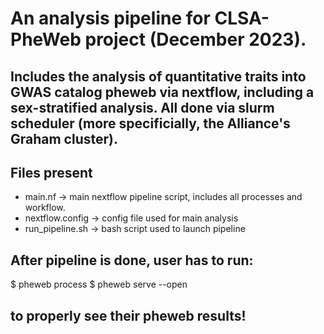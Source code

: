 # An analysis pipeline for CLSA-PheWeb project (December 2023).
## Includes the analysis of quantitative traits into GWAS catalog pheweb via nextflow, including a sex-stratified analysis. All done via slurm scheduler (more specificially, the Alliance's Graham cluster).

## Files present
- main.nf -> main nextflow pipeline script, includes all processes and workflow.
- nextflow.config -> config file used for main analysis
- run_pipeline.sh -> bash script used to launch pipeline

## After pipeline is done, user has to run:
 $ pheweb process
 $ pheweb serve --open

## to properly see their pheweb results! 